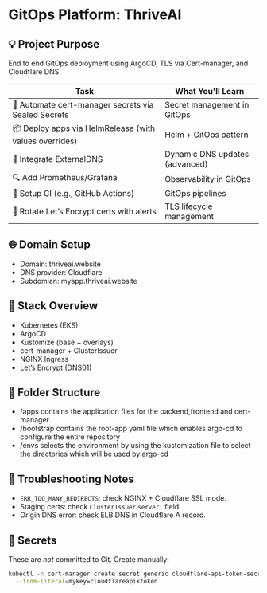 # GitOps Platform: ThriveAI

## 💡 Project Purpose
End to end GitOps deployment using ArgoCD, TLS via Cert-manager, and Cloudflare DNS. 


| Task | What You'll Learn |
|------|-------------------|
| 🔄 Automate cert-manager secrets via Sealed Secrets | Secret management in GitOps |
| 📦 Deploy apps via HelmRelease (with values overrides) | Helm + GitOps pattern |
| 🔐 Integrate ExternalDNS | Dynamic DNS updates (advanced) |
| 🔍 Add Prometheus/Grafana | Observability in GitOps |
| 🚀 Setup CI (e.g., GitHub Actions) | GitOps pipelines |
| 🔐 Rotate Let’s Encrypt certs with alerts | TLS lifecycle management |



## 🌐 Domain Setup
- Domain: thriveai.website
- DNS provider: Cloudflare
- Subdomian: myapp.thriveai.website


## 🧱 Stack Overview
- Kubernetes (EKS)
- ArgoCD
- Kustomize (base + overlays)
- cert-manager + ClusterIssuer
- NGINX Ingress
- Let’s Encrypt (DNS01)

## 🔧 Folder Structure

-  /apps contains the application files for the backend,frontend and cert-manager.
-  /bootstrap contains the root-app yaml file which enables argo-cd to configure the entire repository
-  /envs selects the environment by using the kustomization file to select the directories which will be used by argo-cd

  
## 🐛 Troubleshooting Notes

- `ERR_TOO_MANY_REDIRECTS`: check NGINX + Cloudflare SSL mode.
- Staging certs: check `ClusterIssuer` `server:` field.
- Origin DNS error: check ELB DNS in Cloudflare A record.

## 🔐 Secrets

These are *not* committed to Git. Create manually:
```bash
kubectl -n cert-manager create secret generic cloudflare-api-token-secret \
  --from-literal=mykey=cloudflareapiktoken



